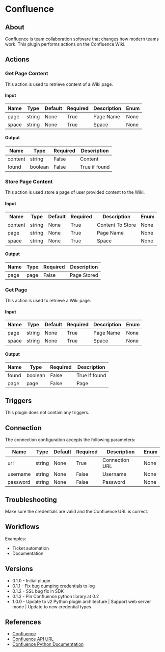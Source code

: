 
# Confluence

## About

[Confluence](https://atlassian.com/software/confluence) is team collaboration software that changes how modern teams work.
This plugin performs actions on the Confluence Wiki.

## Actions

### Get Page Content

This action is used to retrieve content of a Wiki page.

#### Input

|Name|Type|Default|Required|Description|Enum|
|----|----|-------|--------|-----------|----|
|page|string|None|True|Page Name|None|
|space|string|None|True|Space|None|

#### Output

|Name|Type|Required|Description|
|----|----|--------|-----------|
|content|string|False|Content|
|found|boolean|False|True if found|

### Store Page Content

This action is used store a page of user provided content to the Wiki.

#### Input

|Name|Type|Default|Required|Description|Enum|
|----|----|-------|--------|-----------|----|
|content|string|None|True|Content To Store|None|
|page|string|None|True|Page Name|None|
|space|string|None|True|Space|None|

#### Output

|Name|Type|Required|Description|
|----|----|--------|-----------|
|page|page|False|Page Stored|

### Get Page

This action is used to retrieve a Wiki page.

#### Input

|Name|Type|Default|Required|Description|Enum|
|----|----|-------|--------|-----------|----|
|page|string|None|True|Page Name|None|
|space|string|None|True|Space|None|

#### Output

|Name|Type|Required|Description|
|----|----|--------|-----------|
|found|boolean|False|True if found|
|page|page|False|Page|

## Triggers

This plugin does not contain any triggers.

## Connection

The connection configuration accepts the following parameters:

|Name|Type|Default|Required|Description|Enum|
|----|----|-------|--------|-----------|----|
|url|string|None|True|Connection URL|None|
|username|string|None|False|Username|None|
|password|string|None|False|Password|None|

## Troubleshooting

Make sure the credentials are valid and the Confluence URL is correct.

## Workflows

Examples:

* Ticket automation
* Documentation

## Versions

* 0.1.0 - Initial plugin
* 0.1.1 - Fix bug dumping credentials to log
* 0.1.2 - SSL bug fix in SDK
* 0.1.3 - Pin Confluence python library at 0.2
* 1.0.0 - Update to v2 Python plugin architecture | Support web server mode | Update to new credential types

## References

* [Confluence](https://www.atlassian.com/software/confluence)
* [Confluence API URL](https://docs.atlassian.com/confluence/REST/latest/)
* [Confluence Python Documentation](https://pythonhosted.org/confluence/)
